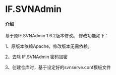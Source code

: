 # IF.SVNAdmin

#### 介绍
基于原IF.SVNAdmin 1.6.2版本修改。
修改功能如下：<p>1、原版本依赖Apache，修改版本无需依赖。</p><p>2、去除 IF.SVNAdmin 密码加密</p><p>3、创建仓库时，基于设定好的svnserve.conf模板文件</p>
